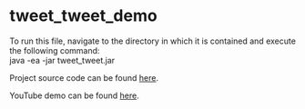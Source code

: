 # tweet_tweet_demo
To run this file, navigate to the directory in which it is contained and execute the following command:<br>
java -ea -jar tweet_tweet.jar

Project source code can be found <a href="https://github.com/BardiaBoghrati/Tweet_Tweet">here</a>.

YouTube demo can be found <a href="https://youtu.be/Z2007ICJ_Kc">here</a>.
